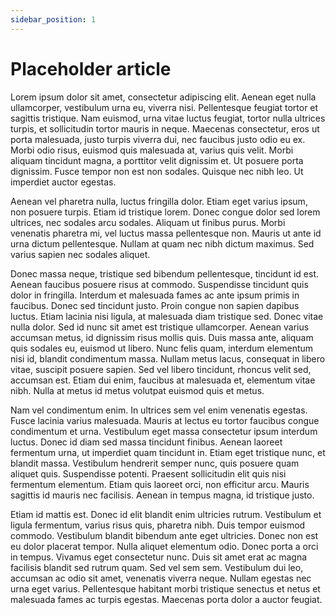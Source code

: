 ```yaml
---
sidebar_position: 1
---
```


# Placeholder article

Lorem ipsum dolor sit amet, consectetur adipiscing elit. Aenean eget nulla
ullamcorper, vestibulum urna eu, viverra nisi. Pellentesque feugiat tortor et
sagittis tristique. Nam euismod, urna vitae luctus feugiat, tortor nulla
ultrices turpis, et sollicitudin tortor mauris in neque. Maecenas consectetur,
eros ut porta malesuada, justo turpis viverra dui, nec faucibus justo odio eu
ex. Morbi odio risus, euismod quis malesuada at, varius quis velit. Morbi
aliquam tincidunt magna, a porttitor velit dignissim et. Ut posuere porta
dignissim. Fusce tempor non est non sodales. Quisque nec nibh leo. Ut imperdiet
auctor egestas.

Aenean vel pharetra nulla, luctus fringilla dolor. Etiam eget varius ipsum,
non posuere turpis. Etiam id tristique lorem. Donec congue dolor sed lorem
ultrices, nec sodales arcu sodales. Aliquam ut finibus purus. Morbi venenatis
pharetra mi, vel luctus massa pellentesque non. Mauris ut ante id urna dictum
pellentesque. Nullam at quam nec nibh dictum maximus. Sed varius sapien nec
sodales aliquet.

Donec massa neque, tristique sed bibendum pellentesque, tincidunt id est.
Aenean faucibus posuere risus at commodo. Suspendisse tincidunt quis dolor in
fringilla. Interdum et malesuada fames ac ante ipsum primis in faucibus. Donec
sed tincidunt justo. Proin congue non sapien dapibus luctus. Etiam lacinia nisi
ligula, at malesuada diam tristique sed. Donec vitae nulla dolor. Sed id nunc
sit amet est tristique ullamcorper. Aenean varius accumsan metus, id dignissim
risus mollis quis. Duis massa ante, aliquam quis sodales eu, euismod ut libero.
Nunc felis quam, interdum elementum nisi id, blandit condimentum massa. Nullam
metus lacus, consequat in libero vitae, suscipit posuere sapien. Sed vel libero
tincidunt, rhoncus velit sed, accumsan est. Etiam dui enim, faucibus at
malesuada et, elementum vitae nibh. Nulla at metus id metus volutpat euismod
quis et metus.

Nam vel condimentum enim. In ultrices sem vel enim venenatis egestas. Fusce
lacinia varius malesuada. Mauris at lectus eu tortor faucibus congue
condimentum et urna. Vestibulum eget massa consectetur ipsum interdum luctus.
Donec id diam sed massa tincidunt finibus. Aenean laoreet fermentum urna, ut
imperdiet quam tincidunt in. Etiam eget tristique nunc, et blandit massa.
Vestibulum hendrerit semper nunc, quis posuere quam aliquet quis. Suspendisse
potenti. Praesent sollicitudin elit quis nisi fermentum elementum. Etiam quis
laoreet orci, non efficitur arcu. Mauris sagittis id mauris nec facilisis.
Aenean in tempus magna, id tristique justo.

Etiam id mattis est. Donec id elit blandit enim ultricies rutrum. Vestibulum et
ligula fermentum, varius risus quis, pharetra nibh. Duis tempor euismod
commodo. Vestibulum blandit bibendum ante eget ultricies. Donec non est eu
dolor placerat tempor. Nulla aliquet elementum odio. Donec porta a orci in
tempus. Vivamus eget consectetur nunc. Duis sit amet erat ac magna facilisis
blandit sed rutrum quam. Sed vel sem sem. Vestibulum dui leo, accumsan ac odio
sit amet, venenatis viverra neque. Nullam egestas nec urna eget varius.
Pellentesque habitant morbi tristique senectus et netus et malesuada fames ac
turpis egestas. Maecenas porta dolor a auctor feugiat.
